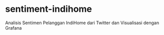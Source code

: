 # sentiment-indihome
Analisis Sentimen Pelanggan IndiHome dari Twitter dan Visualisasi dengan Grafana
